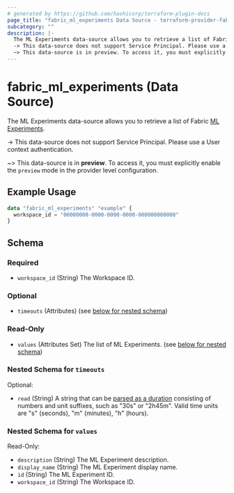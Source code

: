 ```yaml
---
# generated by https://github.com/hashicorp/terraform-plugin-docs
page_title: "fabric_ml_experiments Data Source - terraform-provider-fabric"
subcategory: ""
description: |-
  The ML Experiments data-source allows you to retrieve a list of Fabric ML Experiments https://learn.microsoft.com/fabric/data-science/machine-learning-experiment.
  -> This data-source does not support Service Principal. Please use a User context authentication.
  ~> This data-source is in preview. To access it, you must explicitly enable the preview mode in the provider level configuration.
---
```


# fabric_ml_experiments (Data Source)

The ML Experiments data-source allows you to retrieve a list of Fabric [ML Experiments](https://learn.microsoft.com/fabric/data-science/machine-learning-experiment).

-> This data-source does not support Service Principal. Please use a User context authentication.

~> This data-source is in **preview**. To access it, you must explicitly enable the `preview` mode in the provider level configuration.

## Example Usage

```terraform
data "fabric_ml_experiments" "example" {
  workspace_id = "00000000-0000-0000-0000-000000000000"
}
```

<!-- schema generated by tfplugindocs -->
## Schema

### Required

- `workspace_id` (String) The Workspace ID.

### Optional

- `timeouts` (Attributes) (see [below for nested schema](#nestedatt--timeouts))

### Read-Only

- `values` (Attributes Set) The list of ML Experiments. (see [below for nested schema](#nestedatt--values))

<a id="nestedatt--timeouts"></a>

### Nested Schema for `timeouts`

Optional:

- `read` (String) A string that can be [parsed as a duration](https://pkg.go.dev/time#ParseDuration) consisting of numbers and unit suffixes, such as "30s" or "2h45m". Valid time units are "s" (seconds), "m" (minutes), "h" (hours).

<a id="nestedatt--values"></a>

### Nested Schema for `values`

Read-Only:

- `description` (String) The ML Experiment description.
- `display_name` (String) The ML Experiment display name.
- `id` (String) The ML Experiment ID.
- `workspace_id` (String) The Workspace ID.
